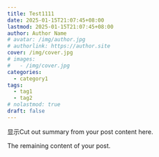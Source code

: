 ```yaml
---
title: Test1111
date: 2025-01-15T21:07:45+08:00
lastmod: 2025-01-15T21:07:45+08:00
author: Author Name
# avatar: /img/author.jpg
# authorlink: https://author.site
cover: /img/cover.jpg
# images:
#   - /img/cover.jpg
categories:
  - category1
tags:
  - tag1
  - tag2
# nolastmod: true
draft: false
---
```


显示Cut out summary from your post content here.

<!--more-->

The remaining content of your post.
